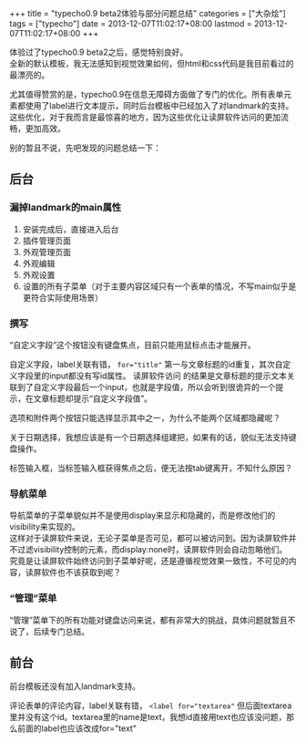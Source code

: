+++
title = "typecho0.9 beta2体验与部分问题总结"
categories = ["大杂烩"]
tags = ["typecho"]
date = 2013-12-07T11:02:17+08:00
lastmod = 2013-12-07T11:02:17+08:00
+++



体验过了typecho0.9 beta2之后，感觉特别良好。  
全新的默认模板，我无法感知到视觉效果如何，但html和css代码是我目前看过的最漂亮的。

尤其值得赞赏的是，typecho0.9在信息无障碍方面做了专门的优化。所有表单元素都使用了label进行文本提示，同时后台模板中已经加入了对landmark的支持。  
这些优化，对于我而言是最惊喜的地方，因为这些优化让读屏软件访问的更加流畅，更加高效。

别的暂且不说，先吧发现的问题总结一下：


## 后台

###  漏掉landmark的main属性

1. 安装完成后，直接进入后台
2. 插件管理页面
3. 外观管理页面
4. 外观编辑
5. 外观设置
6. 设置的所有子菜单（对于主要内容区域只有一个表单的情况，不写main似乎是更符合实际使用场景）


### 撰写

“自定义字段”这个按钮没有键盘焦点，目前只能用鼠标点击才能展开。

自定义字段，label关联有错，
`for="title"`
第一与文章标题的id重复，其次自定义字段里的input都没有写id属性。
读屏软件访问 的结果是文章标题的提示文本关联到了自定义字段最后一个input，也就是字段值，所以会听到很诡异的一个提示，在文章标题却提示“自定义字段值”。

选项和附件两个按钮只能选择显示其中之一，为什么不能两个区域都隐藏呢？

关于日期选择，我想应该是有一个日期选择组建把，如果有的话，貌似无法支持键盘操作。

标签输入框，当标签输入框获得焦点之后，便无法按tab键离开，不知什么原因？


### 导航菜单

导航菜单的子菜单貌似并不是使用display来显示和隐藏的，而是修改他们的visibility来实现的。  
这样对于读屏软件来说，无论子菜单是否可见，都可以被访问到。因为读屏软件并不过滤visibility控制的元素，而display:none时，读屏软件则会自动忽略他们。  
究竟是让读屏软件始终访问到子菜单好呢，还是遵循视觉效果一致性，不可见的内容，读屏软件也不该获取到呢？


### “管理”菜单

“管理”菜单下的所有功能对键盘访问来说，都有非常大的挑战，具体问题就暂且不说了，后续专门总结。


## 前台

前台模板还没有加入landmark支持。

评论表单的评论内容，label关联有错，
`<label for="textarea"`
但后面textarea里并没有这个id。textarea里的name是text，我想id直接用text也应该没问题，那么前面的label也应该改成for="text"
